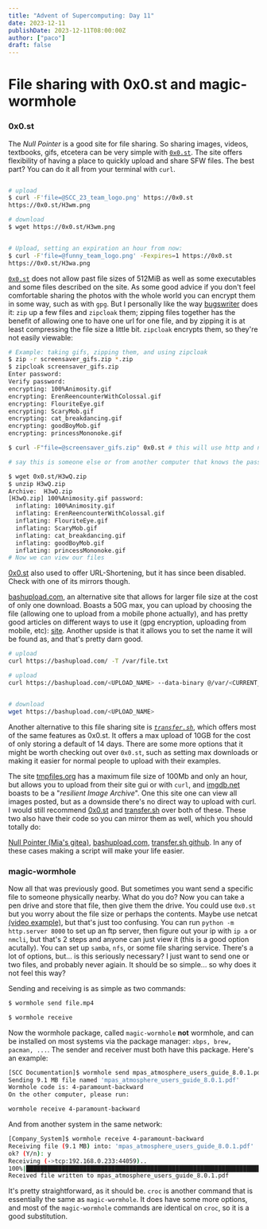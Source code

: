 ```yaml
---
title: "Advent of Supercomputing: Day 11"
date: 2023-12-11
publishDate: 2023-12-11T08:00:00Z
author: ["paco"]
draft: false
---
```


# File sharing with <span>0x0.st</span> and magic-wormhole

### 0x0.st

The *Null Pointer* is a good site for file sharing. So sharing images, videos, textbooks, gifs, etcetera can be very simple with [`0x0.st`](https://0x0.st). The site offers flexibility of having a place to quickly upload and share SFW files. The best part? You can do it all from your terminal with `curl`.

```bash

# upload
$ curl -F'file=@SCC_23_team_logo.png' https://0x0.st
https://0x0.st/H3wm.png

# download
$ wget https://0x0.st/H3wm.png 


# Upload, setting an expiration an hour from now:
$ curl -F'file=@funny_team_logo.png' -Fexpires=1 https://0x0.st
https://0x0.st/H3wa.png

```


[`0x0.st`](https://0x0.st) does not allow past file sizes of 512MiB as well as some executables and some files described on the site. As some good advice if you don't feel comfortable sharing the photos with the whole world you can encrypt them in some way, such as with `gpg`. But I personally like the way [bugswriter](https://www.bugswriter.com/) does it: `zip` up a few files and `zipcloak` them; zipping files together has the benefit of allowing one to have one url for one file, and by zipping it is at least compressing the file size a little bit. `zipcloak` encrypts them, so they're not easily viewable:

```bash
# Example: taking gifs, zipping them, and using zipcloak
$ zip -r screensaver_gifs.zip *.zip
$ zipcloak screensaver_gifs.zip 
Enter password: 
Verify password: 
encrypting: 100%Animosity.gif
encrypting: ErenReencounterWithColossal.gif  
encrypting: FlouriteEye.gif
encrypting: ScaryMob.gif
encrypting: cat_breakdancing.gif
encrypting: goodBoyMob.gif
encrypting: princessMononoke.gif

$ curl -F"file=@screensaver_gifs.zip" 0x0.st # this will use http and not https btw

# say this is someone else or from another computer that knows the password:

$ wget 0x0.st/H3wQ.zip
$ unzip H3wQ.zip 
Archive:  H3wQ.zip
[H3wQ.zip] 100%Animosity.gif password: 
  inflating: 100%Animosity.gif       
  inflating: ErenReencounterWithColossal.gif  
  inflating: FlouriteEye.gif         
  inflating: ScaryMob.gif            
  inflating: cat_breakdancing.gif    
  inflating: goodBoyMob.gif          
  inflating: princessMononoke.gif    
# Now we can view our files
```


[0x0.st](https://0x0.st) also used to offer URL-Shortening, but it has since been disabled. Check with one of its mirrors though.

[bashupload.com](https://bashupload.com/how_to_upload_file_to_server), an alternative site that allows for larger file size at the cost of only one download. Boasts a 50G max, you can upload by choosing the file (allowing one to upload from a mobile phone actually), and has pretty good articles on different ways to use it (gpg encryption, uploading from mobile, etc): [site](https://bashupload.com/how_to_upload_file_to_server). Another upside is that it allows you to set the name it will be found as, and that's pretty darn good.

``` bash
# upload
curl https://bashupload.com/ -T /var/file.txt

# upload
curl https://bashupload.com/<UPLOAD_NAME> --data-binary @/var/<CURRENT_FILE_NAME>


# download
wget https://bashupload.com/<UPLOAD_NAME>
```

Another alternative to this file sharing site is [*`transfer.sh`*](https://transfer.sh), which offers most of the same features as 0x0.st. It offers a max upload of 10GB for the cost of only storing a default of 14 days. There are some more options that it might be worth checking out over `0x0.st`, such as setting max downloads or making it easier for normal people to upload with their examples.


The site [tmpfiles.org](https://tmpfiles.org) has a maximum file size of 100Mb and only an hour, but allows you to upload from their site gui or with `curl`, and [imgdb.net](imgdb.net) boasts to be a "*resilient Image Archive*". One this site one can view all images posted, but as a downside there's no direct way to upload with curl. I would still recommend [0x0.st](https://0x0.st) and [transfer.sh](https://transfer.sh) over both of these. These two also have their code so you can mirror them as well, which you should totally do:

[Null Pointer (Mia's gitea)](https://git.0x0.st/mia/0x0), [bashupload.com](https://bashupload.com/how_to_upload_file_to_server), [transfer.sh github](https://github.com/dutchcoders/transfer.sh/).
In any of these cases making a script will make your life easier.


### magic-wormhole

Now all that was previously good. But sometimes you want send a specific file to someone physically nearby. What do you do? Now you can take a pen drive and store that file, then give them the drive. You could use `0x0.st` but you worry about the file size or perhaps the contents. Maybe use netcat [(video example)](https://www.youtube.com/shorts/1j17UBGqSog), but that's just too confusing. You can run `python -m http.server 8000` to set up an ftp server, then figure out your ip with `ip a` or `nmcli`, but that's 2 steps and anyone can just view it (this is a good option acutally). You can set up `samba`, `nfs`, or some file sharing service. There's a lot of options, but... is this seriously necessary? I just want to send one or two files, and probably never agiain. It should be so simple... so why does it not feel this way?

Sending and receiving is as simple as two commands:
```bash
$ wormhole send file.mp4

$ wormhole receive
```

Now the wormhole package, called `magic-wormhole` **not** wormhole, and can be installed on most systems via the package manager: `xbps, brew, pacman, ...`. The sender and receiver must both have this package. Here's an example:

```bash
[SCC Documentation]$ wormhole send mpas_atmosphere_users_guide_8.0.1.pdf 
Sending 9.1 MB file named 'mpas_atmosphere_users_guide_8.0.1.pdf'
Wormhole code is: 4-paramount-backward
On the other computer, please run:

wormhole receive 4-paramount-backward
```
And from another system in the same network:
```bash
[Company_System]$ wormhole receive 4-paramount-backward
Receiving file (9.1 MB) into: 'mpas_atmosphere_users_guide_8.0.1.pdf'
ok? (Y/n): y
Receiving (->tcp:192.168.0.233:44059)..
100%|████████████████████████████████████████████████████████████████████████████████████████████████████████████████████████████████████| 9.13M/9.13M [00:00<00:00, 46.3MB/s]
Received file written to mpas_atmosphere_users_guide_8.0.1.pdf
```

It's pretty straightforward, as it should be.
`croc` is another command that is essentially the same as `magic-wormhole`. It does have some more options, and most of the `magic-wormhole` commands are identical on `croc`, so it is a good substitution. 
